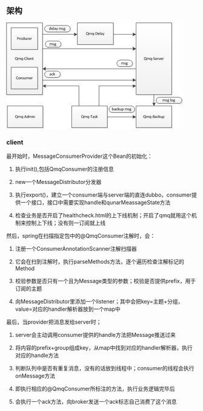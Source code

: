 

## 架构
![](qmq_module_1.png)

### client
最开始时，MessageConsumerProvider这个Bean的初始化：


1. 执行init(),包括QmqConsumer的注册信息
2. new一个MessageDistributor分发器
3. 执行export()，建立一个consumer端与server端的直连dubbo，consumer提供一个接口，接口中需要实现handle和qunarMeassageState方法

4. 检查业务是否开启了healthcheck.html的上下线机制；开启了qmq就用这个机制来控制上下线；没有则一订阅就上线

然后，spring在扫描指定包中的@QmqConsumer注解时，会：



1. 注册一个ConsumerAnnotationScanner注解扫描器

2. 它会在扫到注解时，执行parseMethods方法，逐个遍历检查注解标记的Method

3. 校验参数是否只有一个且为Message类型的参数；校验是否提供prefix，用于订阅的主题

4. 向MessageDistributor里添加一个listener；其中会把key=主题+分组，value=对应的handler解析器放到一个map中

最后，当provider把消息发给server时；


1. server会主动调用consumer提供的handle方法把Message推送过来

2. 将内容的prefix+group组成key，从map中找到对应的handler解析器，执行对应的handle方法

3. 判断队列中是否有重复消息，没有的话放到线程中；consumer的线程会执行onMessage方法

4. 即执行相应的@QmqConsumer所标注的方法，执行业务逻辑完毕后

5. 会执行一个ack方法，向broker发送一个ack标志自己消费了这个消息
